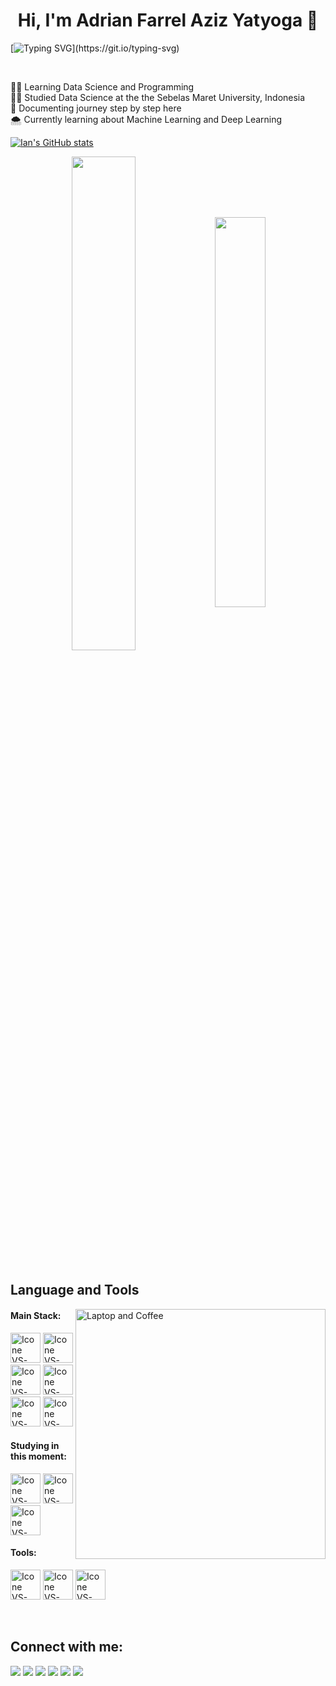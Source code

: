 <h1 align="center">Hi, I'm Adrian Farrel Aziz Yatyoga 🚀</h1>

[![Typing SVG](https://readme-typing-svg.herokuapp.com?color=FF3670&size=35&center=true&vCenter=true&width=1100&lines=Hello!;My+Name+Is+Ian+desu!;Nice+to+meet+you!;I'm+a+Data+Engineer+desu!)](https://git.io/typing-svg)

<br>

🧑‍💻 Learning Data Science and Programming<br>
🧑‍🎓 Studied Data Science at the the Sebelas Maret University, Indonesia<br>
📃 Documenting journey step by step here<br>
🌨️ Currently learning about Machine Learning and Deep Learning<br>

[![Ian's GitHub stats](https://github-readme-stats.vercel.app/api?username=ianne&show_icons=true&theme=catppuccin_mocha)](https://github.com/ianne/github-readme-stats)

<div align="center">
    <img width=45% align="center" src="https://github-readme-stats.vercel.app/api?username=izardaffa&theme=radical&show_icons=true" />
    <img width=40% align="center" src="https://github-readme-stats.vercel.app/api/top-langs/?username=izardaffa&layout=compact&theme=radical" />
</div>

<br>

## Language and Tools

<img src="img/Loading_2-4.png" min-width="400px" max-width="400px" width="400px" align="right" alt="Laptop and Coffee">

#### Main Stack:
[<img height="48px" width="48px" alt="Icone VS-Code" src="https://skillicons.dev/icons?i=c"/>](https://developer.mozilla.org/en-US/docs/Web/HTML)
[<img height="48px" width="48px" alt="Icone VS-Code" src="https://skillicons.dev/icons?i=java"/>](https://developer.mozilla.org/en-US/docs/Web/CSS)
[<img height="48px" width="48px" alt="Icone VS-Code" src="https://skillicons.dev/icons?i=python"/>](https://developer.mozilla.org/en-US/docs/Web/JavaScript)
[<img height="48px" width="48px" alt="Icone VS-Code" src="https://skillicons.dev/icons?i=r"/>](https://getbootstrap.org)
[<img height="48px" width="48px" alt="Icone VS-Code" src="https://skillicons.dev/icons?i=sqlserver"/>](https://www.mysql.com)
[<img height="48px" width="48px" alt="Icone VS-Code" src="https://skillicons.dev/icons?i=html"/>](https://laravel.com)

#### Studying in this moment:
[<img height="48px" width="48px" alt="Icone VS-Code" src="https://skillicons.dev/icons?i=ml"/>](https://vuejs.org)
[<img height="48px" width="48px" alt="Icone VS-Code" src="https://skillicons.dev/icons?i=ai"/>](https://react.dev)
[<img height="48px" width="48px" alt="Icone VS-Code" src="https://skillicons.dev/icons?i=kotlin"/>](https://www.kotlinlang.org)

#### Tools:

[<img height="48px" width="48px" alt="Icone VS-Code" src="https://skillicons.dev/icons?i=vscode"/>](https://code.visualstudio.com/)
[<img height="48px" width="48px" alt="Icone VS-Code" src="https://skillicons.dev/icons?i=git"/>](https://git-scm.com/)
[<img height="48px" width="48px" alt="Icone VS-Code" src="https://skillicons.dev/icons?i=figma"/>](https://www.figma.com/)

<br>

## Connect with me:
<div>
    <a href="https://www.instagram.com/iannfr__/" target="_blank"><img loading="lazy" src="https://img.shields.io/badge/Instagram-E1306C?style=for-the-badge&logo=instagram&logoColor=white" target="_blank"></a>
    <a href="https://www.github.com/ianne/" target="_blank"><img loading="lazy" src="https://img.shields.io/badge/Github-24292e?style=for-the-badge&logo=github&logoColor=white" target="_blank"></a>   
    <a href="#" target="_blank"><img loading="lazy" src="https://img.shields.io/badge/Telegram-24A1DE?style=for-the-badge&logo=telegram&logoColor=white" target="_blank"></a>   
    <a href="#" target="_blank"><img loading="lazy" src="https://img.shields.io/badge/Whatsapp-25D366?style=for-the-badge&logo=whatsapp&logoColor=white" target="_blank"></a>   
    <a href = "mailto: izardev@gmail.com"><img loading="lazy" src="https://img.shields.io/badge/Gmail-DB4437?style=for-the-badge&logo=gmail&logoColor=white" target="_blank"></a>
    <a href="https://www.linkedin.com/in/izardaffa/" target="_blank"><img loading="lazy" src="https://img.shields.io/badge/LinkedIn-0a66c2?style=for-the-badge&logo=linkedin&logoColor=white" target="_blank"></a>
</div>

